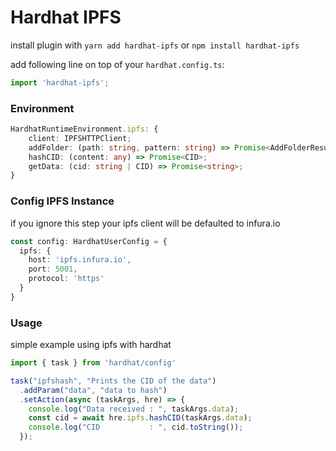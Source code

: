 # Hardhat IPFS
install plugin with `yarn add hardhat-ipfs` or `npm install hardhat-ipfs`

add following line on top of your `hardhat.config.ts`:

```ts
import 'hardhat-ipfs';
```

### Environment

```ts
HardhatRuntimeEnvironment.ipfs: {
    client: IPFSHTTPClient;
    addFolder: (path: string, pattern: string) => Promise<AddFolderResult[]>;
    hashCID: (content: any) => Promise<CID>;
    getData: (cid: string | CID) => Promise<string>;
}
```

### Config IPFS Instance
if you ignore this step your ipfs client will be defaulted to infura.io

```ts
const config: HardhatUserConfig = {
  ipfs: {
    host: 'ipfs.infura.io',
    port: 5001,
    protocol: 'https'
  }
}
```

### Usage
simple example using ipfs with hardhat

```ts
import { task } from 'hardhat/config'

task("ipfshash", "Prints the CID of the data")
  .addParam("data", "data to hash")
  .setAction(async (taskArgs, hre) => {
    console.log("Data received : ", taskArgs.data);
    const cid = await hre.ipfs.hashCID(taskArgs.data);
    console.log("CID           : ", cid.toString());
  });
```
